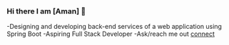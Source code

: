 ### Hi there I am [Aman] 👋


-Designing and developing back-end services of a web application using Spring Boot
-Aspiring Full Stack Developer
-Ask/reach me out [connect](http://linkedin.com/in/aman-kumar-verma-2144581b7)



<!--
**aman-kr-verma/aman-kr-verma** is a ✨ _special_ ✨ repository because its `README.md` (this file) appears on your GitHub profile.

Here are some ideas to get you started:

- 🔭 Designing and developing back-end services of a web application using Spring Boot
- 🌱 I’m currently learning ...
- 👯Ask me about anything [here]
- 🤔 I’m looking for help with ...
- 💬 Ask me about ...
- 📫 How to reach me: ...
- 😄 Pronouns: ...
- ⚡ Fun fact: ...
-->
